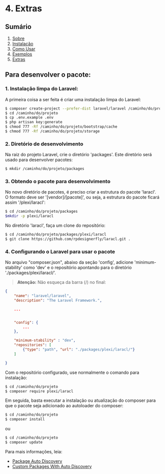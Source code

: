 # 4. Extras

## Sumário

1. [Sobre](00-Home.md)
2. [Instalação](01-Installation.md)
3. [Como Usar](02-Usage.md)
4. [Exemplos](03-Examples.md)
5. [Extras](04-Extras.md)

## Para desenvolver o pacote:

### 1. Instalação limpa do Laravel:

A primeira coisa a ser feita é criar uma instalação limpa do Laravel:

```bash
$ composer create-project --prefer-dist laravel/laravel /caminho/do/projeto
$ cd /caminho/do/projeto
$ cp .env.example .env
$ php artisan key:generate
$ chmod 777 -Rf /caminho/do/projeto/bootstrap/cache
$ chmod 777 -Rf /caminho/do/projeto/storage
```

### 2. Diretório de desenvolvimento

Na raiz do projeto Laravel, crie o diretório 'packages'. Este diretório será usado para desenvolver pacotes:

```bash
$ mkdir /caminho/do/projeto/packages
```

### 3. Obtendo o pacote para desenvolvimento

No novo diretório de pacotes, é preciso criar a estrutura do pacote 'laracl'. O formato deve ser '[vendor]/[pacote]', ou seja, a estrutura do pacote ficará assim '/plexi/laracl':

```bash
$ cd /caminho/do/projeto/packages
$mkdir -p plexi/laracl
```

No diretório 'laracl', faça um clone do repositório:

```bash
$ cd /caminho/do/projeto/packages/plexi/laracl
$ git clone https://github.com/rpdesignerfly/laracl.git .
```

### 4. Configurando o Laravel para usar o pacote

No arquivo "composer.json", abaixo da seção 'config', adicione 'minimum-stability' como 'dev' e o repositório apontando para o diretório './packages/plexi/laracl/'. 

> **Atenção:** 
> Não esqueça da barra (/) no final:

```json
{
    "name": "laravel/laravel",
    "description": "The Laravel Framework.",

    ...


    "config": {
        ...
    },

    "minimum-stability" : "dev",
    "repositories": [
        {"type": "path", "url": "./packages/plexi/laracl/"}
    ]

}
```

Com o repositório configurado, use normalmente o comando para instalação:

```bash
$ cd /caminho/do/projeto
$ composer require plexi/laracl
```



Em seguida, basta executar a instalação ou atualização do composer para que o pacote seja 
adicionado ao autoloader do composer:

```bash
$ cd /caminho/do/projeto
$ composer install
```

ou

```bash
$ cd /caminho/do/projeto
$ composer update
```

Para mais informações, leia:

* [Package Auto Discovery](https://medium.com/@taylorotwell/package-auto-discovery-in-laravel-5-5-ea9e3ab20518)
* [Custom Packages With Auto Discovery](https://medium.com/sureshvel/laravel-5-5-custom-packages-with-autodiscover-the-providers-5772c60d847e)